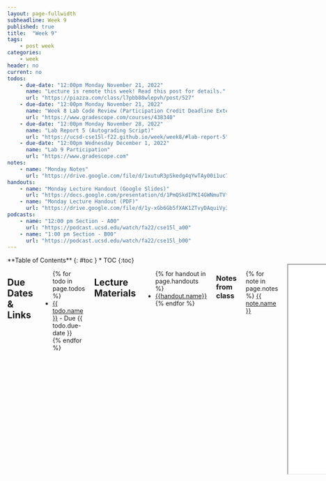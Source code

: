 ```yaml
---
layout: page-fullwidth
subheadline: Week 9
published: true
title:  "Week 9"
tags:
    - post week
categories:
    - week
header: no
current: no
todos:
    - due-date: "12:00pm Monday November 21, 2022"
      name: "Lecture is remote this week! Read this post for details."
      url: "https://piazza.com/class/l7pbb88wlepvh/post/527"
    - due-date: "12:00pm Monday November 21, 2022"
      name: "Week 8 Lab Code Review (Participation Credit Deadline Extended)"
      url: "https://www.gradescope.com/courses/438340"    
    - due-date: "12:00pm Monday November 28, 2022"
      name: "Lab Report 5 (Autograding Script)"
      url: "https://ucsd-cse15l-f22.github.io/week/week8/#lab-report-5"    
    - due-date: "12:00pm Wednesday December 1, 2022"
      name: "Lab 9 Participation"
      url: "https://www.gradescope.com"    
notes:
    - name: "Monday Notes"
      url: "https://drive.google.com/file/d/1xutuR3pSkedg4qYwTAy00i1uc7EL9h9I"
handouts:
    - name: "Monday Lecture Handout (Google Slides)"
      url: "https://docs.google.com/presentation/d/1PmQSkdIPKI4GWNmuTVtq5zNjvD_l5F1Rt1sWUKDEKdY/edit?usp=sharing"
    - name: "Monday Lecture Handout (PDF)"
      url: "https://drive.google.com/file/d/1y-xGb6Gb5fXAK1ZTvyDAquiVy3PwgRND/view?usp=sharing"
podcasts:
    - name: "12:00 pm Section - A00"
      url: "https://podcast.ucsd.edu/watch/fa22/cse15l_a00"
    - name: "1:00 pm Section - B00"
      url: "https://podcast.ucsd.edu/watch/fa22/cse15l_b00"
---
```


<div class="row">
<div class="medium-4 medium-push-8 columns" markdown="1">
<div class="panel radius fixed-toc"  data-options="sticky_on:large" markdown="1">
**Table of Contents**
{: #toc }
*  TOC
{:toc}
</div>
</div><!-- /.medium-4.columns -->

<div class="medium-8 medium-pull-4 columns" markdown="1">

## Due Dates & Links
<ul>
{% for todo in page.todos %}
<li><a href="{{ todo.url }}">{{ todo.name }}</a> - Due {{ todo.due-date }}</li>
{% endfor %}
</ul>

## Lecture Materials
<ul>
{% for handout in page.handouts %}
<li><a href="{{handout.url}}">{{handout.name}}</a></li>
{% endfor %}
</ul>

### Notes from class
{% for note in page.notes %}
<a href="{{ note.url }}">{{ note.name }}</a>
<iframe src="{{ note.url }}/preview" width="640" height="480" allow="autoplay"></iframe>
{% endfor %}

### Links to Podcast
**Note:** Links will require you to log in as a UCSD student
<ul>
{% for link in page.podcasts %} 
<li><a href="{{link.url}}">{{link.name}}</a></li>
{% endfor %}
</ul>

## Lab Tasks

This week's lab task is _optional_. If you skip it, there's no penalty to your
grade; it is an opportunity to make up previous missed participation credit. We
reduced the total number of required lab participation by 1 to accommodate
this.

The purpose of this lab is twofold:

1. Get you acquainted with making video screencast recordings in preparation
for Skill Demonstration 2.
2. Give you an opportunity to demonstrate understanding of a past lab
assignment.

Choose a past lab assignment for which you didn't get participation credit.
Record a short (less than 5-minute) video of you demonstrating the main
outcomes of that lab. If you have participation credit for all past labs, you
may still benefit from the practice – choose any one of them to make the video
for.

There's a tutorial for generating screencasts like this at the bottom of this
page:

[https://ucsd-cse11-f21.github.io/assignments/pa2.html](https://ucsd-cse11-f21.github.io/assignments/pa2.html)

As long as your video demonstrates understanding of the main tasks of that lab,
you can earn back the missed participation credit for a past lab. Don't worry
about making the video polished and perfect; the goal is to demonstrate
understanding of that material and make sure you know how to create a video
like this.

This participation activity is due before class on Wednesday, December 1
(noon).  You can submit the video via the Gradescope assignment “Lab 9
Participation”.


